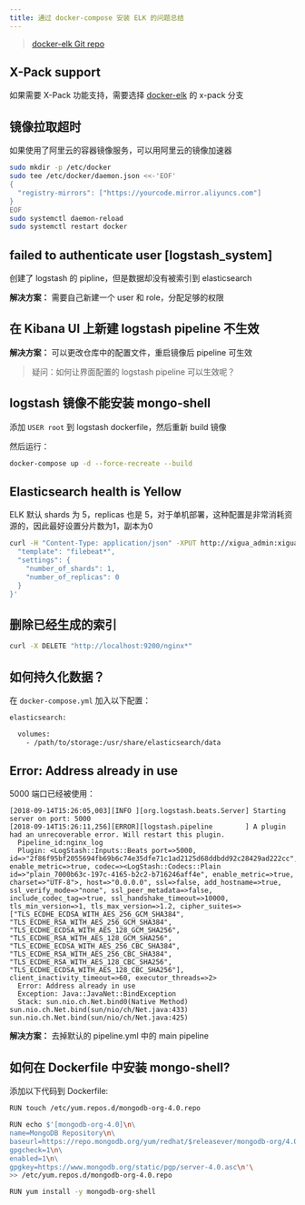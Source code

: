 ```yaml
---
title: 通过 docker-compose 安装 ELK 的问题总结
--- 
```


> [docker-elk Git repo](https://github.com/deviantony/docker-elk)

## X-Pack support

如果需要 X-Pack 功能支持，需要选择 [docker-elk](https://github.com/deviantony/docker-elk/tree/x-pack) 的 x-pack 分支


## 镜像拉取超时

如果使用了阿里云的容器镜像服务，可以用阿里云的镜像加速器

```sh
sudo mkdir -p /etc/docker
sudo tee /etc/docker/daemon.json <<-'EOF'
{
  "registry-mirrors": ["https://yourcode.mirror.aliyuncs.com"]
}
EOF
sudo systemctl daemon-reload
sudo systemctl restart docker
```

## failed to authenticate user [logstash_system]

创建了 logstash 的 pipline，但是数据却没有被索引到 elasticsearch


**解决方案：** 需要自己新建一个 user 和 role，分配足够的权限


## 在 Kibana UI 上新建 logstash pipeline 不生效

**解决方案：** 可以更改仓库中的配置文件，重启镜像后 pipeline 可生效

> 疑问：如何让界面配置的 logstash pipeline 可以生效呢？

## logstash 镜像不能安装 mongo-shell

添加 `USER root` 到 logstash dockerfile，然后重新 build 镜像

然后运行：

```sh
docker-compose up -d --force-recreate --build
```

## Elasticsearch health is Yellow

ELK 默认 shards 为 5，replicas 也是 5，对于单机部署，这种配置是非常消耗资源的，因此最好设置分片数为1，副本为0

```sh
curl -H "Content-Type: application/json" -XPUT http://xigua_admin:xigua123@localhost:9200/_template/filebeat -d '{
  "template": "filebeat*",
  "settings": {
    "number_of_shards": 1,
    "number_of_replicas": 0
  }
}'

```

## 删除已经生成的索引

```sh
curl -X DELETE "http://localhost:9200/nginx*"
```

## 如何持久化数据？

在 `docker-compose.yml` 加入以下配置：

```sh
elasticsearch:

  volumes:
    - /path/to/storage:/usr/share/elasticsearch/data
```

## Error: Address already in use

5000 端口已经被使用：

```log
[2018-09-14T15:26:05,003][INFO ][org.logstash.beats.Server] Starting server on port: 5000
[2018-09-14T15:26:11,256][ERROR][logstash.pipeline        ] A plugin had an unrecoverable error. Will restart this plugin.
  Pipeline_id:nginx_log
  Plugin: <LogStash::Inputs::Beats port=>5000, id=>"2f86f95bf2055694fb69b6c74e35dfe71c1ad2125d68ddbdd92c28429ad222cc", enable_metric=>true, codec=><LogStash::Codecs::Plain id=>"plain_7000b63c-197c-4165-b2c2-b716246aff4e", enable_metric=>true, charset=>"UTF-8">, host=>"0.0.0.0", ssl=>false, add_hostname=>true, ssl_verify_mode=>"none", ssl_peer_metadata=>false, include_codec_tag=>true, ssl_handshake_timeout=>10000, tls_min_version=>1, tls_max_version=>1.2, cipher_suites=>["TLS_ECDHE_ECDSA_WITH_AES_256_GCM_SHA384", "TLS_ECDHE_RSA_WITH_AES_256_GCM_SHA384", "TLS_ECDHE_ECDSA_WITH_AES_128_GCM_SHA256", "TLS_ECDHE_RSA_WITH_AES_128_GCM_SHA256", "TLS_ECDHE_ECDSA_WITH_AES_256_CBC_SHA384", "TLS_ECDHE_RSA_WITH_AES_256_CBC_SHA384", "TLS_ECDHE_RSA_WITH_AES_128_CBC_SHA256", "TLS_ECDHE_ECDSA_WITH_AES_128_CBC_SHA256"], client_inactivity_timeout=>60, executor_threads=>2>
  Error: Address already in use
  Exception: Java::JavaNet::BindException
  Stack: sun.nio.ch.Net.bind0(Native Method)
sun.nio.ch.Net.bind(sun/nio/ch/Net.java:433)
sun.nio.ch.Net.bind(sun/nio/ch/Net.java:425)
```

**解决方案：** 去掉默认的 pipeline.yml 中的 main pipeline


## 如何在 Dockerfile 中安装 mongo-shell?

添加以下代码到 Dockerfile:

```sh
RUN touch /etc/yum.repos.d/mongodb-org-4.0.repo

RUN echo $'[mongodb-org-4.0]\n\
name=MongoDB Repository\n\
baseurl=https://repo.mongodb.org/yum/redhat/$releasever/mongodb-org/4.0/x86_64/\n\
gpgcheck=1\n\
enabled=1\n\
gpgkey=https://www.mongodb.org/static/pgp/server-4.0.asc\n'\
>> /etc/yum.repos.d/mongodb-org-4.0.repo

RUN yum install -y mongodb-org-shell
```
